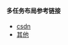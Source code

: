 #### 多任务布局参考链接

* [csdn](https://blog.csdn.net/weixin_39318540/article/details/80473021)
* [其他](https://niubidian.top/blog/show/40/)

